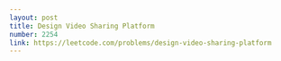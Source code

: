 ```yaml
---
layout: post
title: Design Video Sharing Platform
number: 2254
link: https://leetcode.com/problems/design-video-sharing-platform
---
```

